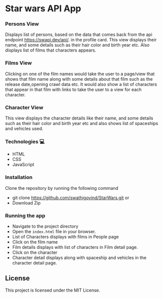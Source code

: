 
# Star wars API App

### Persons View
Displays list of persons, based on the data that comes back from the api endpoint  https://swapi.dev/api/. in the profile card. This view displays their name, and some details such as their hair color and birth year etc. Also displays list of films that characters appears.

### Films View
Clicking on one of the film names would take the user to a page/view that shows that film name along with some details about that film such as the release date,opening crawl data etc. It would also show a list of characters that appear in that film with links to take the user to a view for each character.

### Character View
This view displays the character details like their name, and some details such as their hair color and birth year etc and also shows list of spaceships and vehicles used.

### Technologies 💻
* HTML
* CSS
* JavaScript

### Installation
Clone the repository by running the following command
* git clone https://github.com/swathigovind/StarWars.git
                      or
* Download Zip

### Running the app

* Navigate to the project directory 
* Open the `index.html` file in your browser.
* List of Characters displays with films in People page
* Click on the film name
* Film details displays with list of characters in Film detail page.
* Click on the character
* Character detail displays along with spaceship and vehicles in the character detail page.


## License
This project is licensed under the MIT License.
